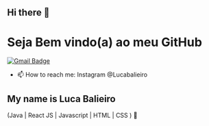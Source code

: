 ## Hi there 👋

<h1> Seja Bem vindo(a) ao meu GitHub</h1>

[![Gmail Badge](https://img.shields.io/badge/-lucabalieiro10@gmail.com-6633cc?style=flat-square&logo=Gmail&logoColor=white&link=mailto:lucabalieiro10@gmail.com)](mailto:lucabalieiro10@gmail.com)
- 📫 How to reach me: Instagram @Lucabalieiro




## My name is Luca Balieiro
(Java | React JS | Javascript | HTML | CSS ) 🚀
